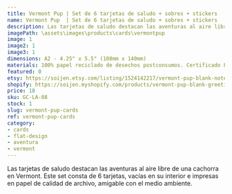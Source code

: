 ```yaml
---
title: Vermont Pup | Set de 6 tarjetas de saludo + sobres + stickers
name: Vermont Pup  | Set de 6 tarjetas de saludo + sobres + stickers
description: Las tarjetas de saludo destacan las aventuras al aire libre de una cachorra en Vermont. Este set consta de 6 tarjetas, vacías en su interior e impresas en papel de calidad de archivo, amigable con el medio ambiente.
imagePath: \assets\images\products\cards\vermontpup
image: 1
image2: 1
image3: 1
dimensions: A2 - 4.25" x 5.5" (108mm x 140mm)
materials: 100% papel reciclado de desechos postconsumos. Certificado FSC.
featured: 0
etsy: https://soijen.etsy.com/listing/1524142217/vermont-pup-blank-note-card-set-6-a2?utm_source=Copy&utm_medium=ListingManager&utm_campaign=Share&utm_term=so.lmsm&share_time=1695262143570
shopify: https://soijen.myshopify.com/products/vermont-pup-blank-greeting-card-set
price: 18
sku: GC-LA-08
stock: 1
slug: vermont-pup-cards
ref: vermont-pup-cards
category:
- cards
- flat-design
- aventura
- vermont
---
```

Las tarjetas de saludo destacan las aventuras al aire libre de una cachorra en Vermont. Este set consta de 6 tarjetas, vacías en su interior e impresas en papel de calidad de archivo, amigable con el medio ambiente.
